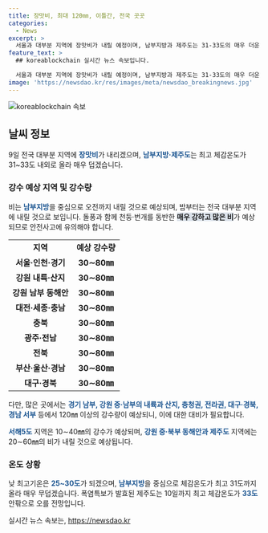 ```yaml
---
title: 장맛비, 최대 120㎜, 이틀간, 전국 곳곳
categories:
  - News
excerpt: >
  서울과 대부분 지역에 장맛비가 내릴 예정이며, 남부지방과 제주도는 31-33도의 매우 더운 날씨가 예상됩니다. 강한 비와 돌풍, 천둥·번개로 안전사고에 유의해야 합니다. 9~10일 강수량은 대부분 지역에서 30∼80㎜로 예상되며, 일부 지역에서는 120㎜ 이상의 강한 비가 올 것으로 전망됩니다. 최고기온은 25~30도가 되겠으며, 제주도는 10일까지 33도까지 올라 낮 폭염특보가 발효될 것으로 예상됩니다.
feature_text: >
  ## koreablockchain 실시간 뉴스 속보입니다.

  서울과 대부분 지역에 장맛비가 내릴 예정이며, 남부지방과 제주도는 31-33도의 매우 더운 날씨가 예상됩니다. 강한 비와 돌풍, 천둥·번개로 안전사고에 유의해야 합니다. 9~10일 강수량은 대부분 지역에서 30∼80㎜로 예상되며, 일부 지역에서는 120㎜ 이상의 강한 비가 올 것으로 전망됩니다. 최고기온은 25~30도가 되겠으며, 제주도는 10일까지 33도까지 올라 낮 폭염특보가 발효될 것으로 예상됩니다.
image: 'https://newsdao.kr/res/images/meta/newsdao_breakingnews.jpg'
---
```


<p><img src="https://newsdao.kr/res/images/meta/newsdao_breakingnews.jpg" alt="koreablockchain 속보" /></p>

<h2 data-ke-size="size26">날씨 정보</h2>

<p data-ke-size="size16">9일 전국 대부분 지역에 <b><span style="color: #1a5490;">장맛비</span></b>가 내리겠으며, <b><span style="color: #1a5490;">남부지방·제주도</span></b>는 최고 체감온도가 31~33도 내외로 올라 매우 덥겠습니다. </p>

<h3><b>강수 예상 지역 및 강수량</b></h3>

<p>비는 <b><span style="color: #1a5490;">남부지방</span></b>을 중심으로 오전까지 내릴 것으로 예상되며, 밤부터는 전국 대부분 지역에 내릴 것으로 보입니다. 돌풍과 함께 천둥·번개를 동반한 <b><span style="background-color: #21538527;">매우 강하고 많은 비</span></b>가 예상되므로 안전사고에 유의해야 합니다. </p>

<table>
  <tr>
    <td style="text-align: center; height: 17px;"><b>지역</b></td>
    <td style="text-align: center; height: 17px;"><b>예상 강수량</b></td>
  </tr>
  <tr>
    <td style="text-align: center; height: 17px;"><b>서울·인천·경기</b></td>
    <td style="text-align: center; height: 17px;"><b>30∼80㎜</b></td>
  </tr>
  <tr>
    <td style="text-align: center; height: 17px;"><b>강원 내륙·산지</b></td>
    <td style="text-align: center; height: 17px;"><b>30∼80㎜</b></td>
  </tr>
  <tr>
    <td style="text-align: center; height: 17px;"><b>강원 남부 동해안</b></td>
    <td style="text-align: center; height: 17px;"><b>30∼80㎜</b></td>
  </tr>
  <tr>
    <td style="text-align: center; height: 17px;"><b>대전·세종·충남</b></td>
    <td style="text-align: center; height: 17px;"><b>30∼80㎜</b></td>
  </tr>
  <tr>
    <td style="text-align: center; height: 17px;"><b>충북</b></td>
    <td style="text-align: center; height: 17px;"><b>30∼80㎜</b></td>
  </tr>
  <tr>
    <td style="text-align: center; height: 17px;"><b>광주·전남</b></td>
    <td style="text-align: center; height: 17px;"><b>30∼80㎜</b></td>
  </tr>
  <tr>
    <td style="text-align: center; height: 17px;"><b>전북</b></td>
    <td style="text-align: center; height: 17px;"><b>30∼80㎜</b></td>
  </tr>
  <tr>
    <td style="text-align: center; height: 17px;"><b>부산·울산·경남</b></td>
    <td style="text-align: center; height: 17px;"><b>30∼80㎜</b></td>
  </tr>
  <tr>
    <td style="text-align: center; height: 17px;"><b>대구·경북</b></td>
    <td style="text-align: center; height: 17px;"><b>30∼80㎜</b></td>
  </tr>
</table>

<p>다만, 많은 곳에서는 <b><span style="color: #1a5490;">경기 남부, 강원 중·남부의 내륙과 산지, 충청권, 전라권, 대구·경북, 경남 서부</span></b> 등에서 120㎜ 이상의 강수량이 예상되니, 이에 대한 대비가 필요합니다.</p>

<p><b><span style="color: #1a5490;">서해5도</span></b> 지역은 10∼40㎜의 강수가 예상되며, <b><span style="color: #1a5490;">강원 중·북부 동해안과 제주도</span></b> 지역에는 20∼60㎜의 비가 내릴 것으로 예상됩니다.</p>

<h3><b>온도 상황</b></h3>

<p>낮 최고기온은 <b><span style="color: #1a5490;">25~30도</span></b>가 되겠으며, <b><span style="color: #1a5490;">남부지방</span></b>을 중심으로 체감온도가 최고 31도까지 올라 매우 무덥겠습니다. 폭염특보가 발효된 제주도는 10일까지 최고 체감온도가 <b><span style="color: #1a5490;">33도</span></b> 안팎으로 오를 전망입니다.</p>
실시간 뉴스 속보는, <a href="https://newsdao.kr" rel="dofollow">https://newsdao.kr</a>


